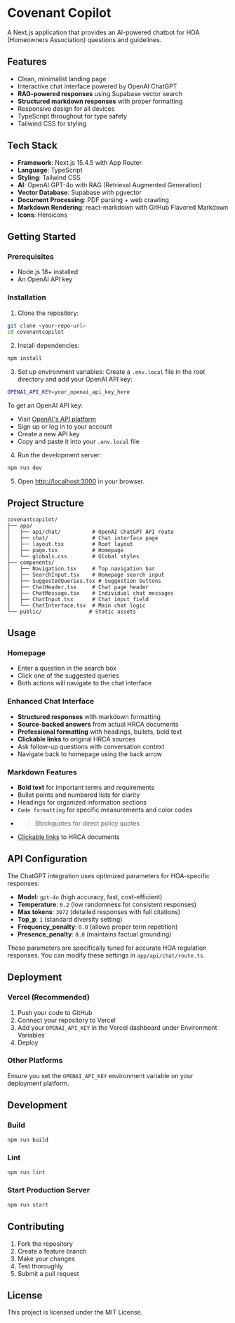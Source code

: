 # Covenant Copilot

A Next.js application that provides an AI-powered chatbot for HOA (Homeowners Association) questions and guidelines.

## Features

- Clean, minimalist landing page
- Interactive chat interface powered by OpenAI ChatGPT
- **RAG-powered responses** using Supabase vector search
- **Structured markdown responses** with proper formatting
- Responsive design for all devices
- TypeScript throughout for type safety
- Tailwind CSS for styling

## Tech Stack

- **Framework**: Next.js 15.4.5 with App Router
- **Language**: TypeScript
- **Styling**: Tailwind CSS
- **AI**: OpenAI GPT-4o with RAG (Retrieval Augmented Generation)
- **Vector Database**: Supabase with pgvector
- **Document Processing**: PDF parsing + web crawling
- **Markdown Rendering**: react-markdown with GitHub Flavored Markdown
- **Icons**: Heroicons

## Getting Started

### Prerequisites

- Node.js 18+ installed
- An OpenAI API key

### Installation

1. Clone the repository:
```bash
git clone <your-repo-url>
cd covenantcopilot
```

2. Install dependencies:
```bash
npm install
```

3. Set up environment variables:
Create a `.env.local` file in the root directory and add your OpenAI API key:
```bash
OPENAI_API_KEY=your_openai_api_key_here
```

To get an OpenAI API key:
- Visit [OpenAI's API platform](https://platform.openai.com/api-keys)
- Sign up or log in to your account
- Create a new API key
- Copy and paste it into your `.env.local` file

4. Run the development server:
```bash
npm run dev
```

5. Open [http://localhost:3000](http://localhost:3000) in your browser.

## Project Structure

```
covenantcopilot/
├── app/
│   ├── api/chat/          # OpenAI ChatGPT API route
│   ├── chat/              # Chat interface page
│   ├── layout.tsx         # Root layout
│   ├── page.tsx           # Homepage
│   └── globals.css        # Global styles
├── components/
│   ├── Navigation.tsx     # Top navigation bar
│   ├── SearchInput.tsx    # Homepage search input
│   ├── SuggestedQueries.tsx # Suggestion buttons
│   ├── ChatHeader.tsx     # Chat page header
│   ├── ChatMessage.tsx    # Individual chat messages
│   ├── ChatInput.tsx      # Chat input field
│   └── ChatInterface.tsx  # Main chat logic
└── public/               # Static assets
```

## Usage

### Homepage
- Enter a question in the search box
- Click one of the suggested queries
- Both actions will navigate to the chat interface

### Enhanced Chat Interface
- **Structured responses** with markdown formatting
- **Source-backed answers** from actual HRCA documents
- **Professional formatting** with headings, bullets, bold text
- **Clickable links** to original HRCA sources
- Ask follow-up questions with conversation context
- Navigate back to homepage using the back arrow

### Markdown Features
- **Bold text** for important terms and requirements
- Bullet points and numbered lists for clarity
- Headings for organized information sections
- `Code formatting` for specific measurements and color codes
- > Blockquotes for direct policy quotes
- [Clickable links](https://hrcaonline.org) to HRCA documents

## API Configuration

The ChatGPT integration uses optimized parameters for HOA-specific responses:
- **Model**: `gpt-4o` (high accuracy, fast, cost-efficient)
- **Temperature**: `0.2` (low randomness for consistent responses)
- **Max tokens**: `3072` (detailed responses with full citations)
- **Top_p**: `1` (standard diversity setting)
- **Frequency_penalty**: `0.0` (allows proper term repetition)
- **Presence_penalty**: `0.0` (maintains factual grounding)

These parameters are specifically tuned for accurate HOA regulation responses. You can modify these settings in `app/api/chat/route.ts`.

## Deployment

### Vercel (Recommended)

1. Push your code to GitHub
2. Connect your repository to Vercel
3. Add your `OPENAI_API_KEY` in the Vercel dashboard under Environment Variables
4. Deploy

### Other Platforms

Ensure you set the `OPENAI_API_KEY` environment variable on your deployment platform.

## Development

### Build

```bash
npm run build
```

### Lint

```bash
npm run lint
```

### Start Production Server

```bash
npm run start
```

## Contributing

1. Fork the repository
2. Create a feature branch
3. Make your changes
4. Test thoroughly
5. Submit a pull request

## License

This project is licensed under the MIT License.